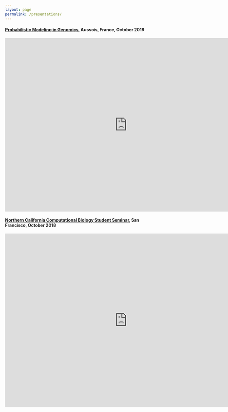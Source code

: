 ```yaml
---
layout: page
permalink: /presentations/
---
```


#### [Probabilistic Modeling in Genomics](https://probgen2019.sciencesconf.org/), Aussois, France, October 2019
<iframe src="https://docs.google.com/presentation/d/e/2PACX-1vRk6qb2Go65dnF-N8KVPm3kUyOrcie-zVTpjYfh987GvgUTCWy5U2r8zboZBXslKtPXT8jN47WLGWQ9/embed?start=false&loop=false&delayms=3000" frameborder="0" width="800" height="569" allowfullscreen="true" mozallowfullscreen="true" webkitallowfullscreen="true"></iframe>
<!--
#### [UCLA Neurogenetics Training Grant](https://www.uclahealth.org/neurology/neurogenetics), Los Angeles, November 2019
<iframe src="https://docs.google.com/presentation/d/e/2PACX-1vTFgtdSeM3WNdqyg6M9QVrLd6uhiWSZIFjQqa0TAyvxdf1RrydQzpOeoYywYYhVHMjys3f-jqQ7YCpu/embed?start=false&loop=false&delayms=3000" frameborder="0" width="800" height="569" allowfullscreen="true" mozallowfullscreen="true" webkitallowfullscreen="true"></iframe> -->

#### [Northern California Computational Biology Student Seminar](https://nccb.io/), San Francisco, October 2018
<iframe src="https://docs.google.com/presentation/d/e/2PACX-1vSvLA2Clq3AVQjL_c1YLnsF1qdvp9HlBPy3zhZQV_xjQr9ybnok2pumCKIqfV13CXJQD8SgglAJakiI/embed?start=false&loop=false&delayms=3000" frameborder="0" width="800" height="569" allowfullscreen="true" mozallowfullscreen="true" webkitallowfullscreen="true"></iframe>

<!--
#### [IPQB Journal Club 2017](https://www.biorxiv.org/content/biorxiv/early/2017/02/03/047035.full.pdf)
<iframe src="https://docs.google.com/presentation/d/e/2PACX-1vQh3QBO5pU0hC5hBbOfUWcJXDmXe8zVeqZZEzbx7Gvi-pKZSPuxVtf1tjuZYSzJzzIB2ZqipN0v7KVR/embed?start=false&loop=false&delayms=3000" frameborder="0" width="800" height="569" allowfullscreen="true" mozallowfullscreen="true" webkitallowfullscreen="true"></iframe>


#### [IPQB Journal Club 2018](https://www.nature.com/articles/s41588-018-0147-3)
<iframe src="https://docs.google.com/presentation/d/e/2PACX-1vQp-oPal0Gh-0HZyHCJVeriu3lKy-Waops9xZOv3o0OfTiqIRYWY8bfOHm27Pmkkw9-0L4w2wYWb8PF/embed?start=false&loop=false&delayms=3000" frameborder="0" width="800" height="569" allowfullscreen="true" mozallowfullscreen="true" webkitallowfullscreen="true"></iframe>


#### [BMS Journal Club](https://www.nature.com/articles/nature13824)
<iframe src="https://docs.google.com/presentation/d/e/2PACX-1vSJkMn3nz5zB_UjNkz4O9IigOeIKSpTDdm6r6_sKNqeERkiLtAtHTtDMxg1oJWs8_c7_veCliQU_SFE/embed?start=false&loop=false&delayms=3000" frameborder="0" width="800" height="569" allowfullscreen="true" mozallowfullscreen="true" webkitallowfullscreen="true"></iframe>


#### [Data Structures](https://aryaboudaie.com/)
<iframe src="https://docs.google.com/presentation/d/e/2PACX-1vTI7kel9gaU4b3X3ceCkPcdeXjQAGRmRwwwrBRUZYxcjeb3_UgQ0uSYwMt_CkNWjV4x0hI2MEnnpWYx/embed?start=false&loop=false&delayms=3000" frameborder="0" width="800" height="569" allowfullscreen="true" mozallowfullscreen="true" webkitallowfullscreen="true"></iframe>


### [Zaitlen lab Journal Club](https://www.pnas.org/content/72/1/143)
<iframe src="https://docs.google.com/presentation/d/e/2PACX-1vSioooUMGsmf5RGhsmbPFz_wnZ5brNAhK1G-BqTUl0FcJrZa_H3mBlaDxord5jw0jmt0AlbjRhu-7e-/embed?start=false&loop=false&delayms=3000" frameborder="0" width="800" height="569" allowfullscreen="true" mozallowfullscreen="true" webkitallowfullscreen="true"></iframe> -->
